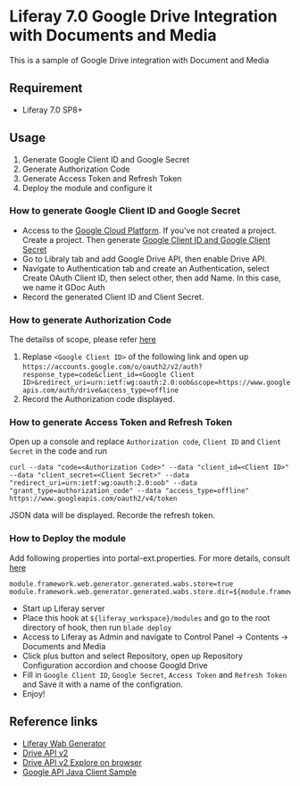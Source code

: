 # Liferay 7.0 Google Drive Integration with Documents and Media
This is a sample of Google Drive integration with Document and Media

## Requirement
* Liferay 7.0 SP8+

## Usage
1. Generate Google Client ID and Google Secret
2. Generate Authorization Code
3. Generate Access Token and Refresh Token
4. Deploy the module and configure it

### How to generate Google Client ID and Google Secret
* Access to the [Google Cloud Platform](https://console.cloud.google.com/home/dashboard). If you've not created a project. Create a project. Then generate [Google Client ID and Google Client Secret](https://developers.google.com/fit/android/get-api-key#request_an_oauth_20_client_id_in_the_console_name)
* Go to Libraly tab and add Google Drive API, then enable Drive API.
* Navigate to Authentication tab and create an Authentication, select Create OAuth Client ID, then select other, then add Name. In this case, we name it GDoc Auth
* Record the generated Client ID and Client Secret.

### How to generate Authorization Code
The detailss of scope, please refer [here](https://developers.google.com/drive/api/v2/about-auth)
1. Replase ```<Google Client ID>``` of the following link and open up ```https://accounts.google.com/o/oauth2/v2/auth?response_type=code&client_id=<Google Client ID>&redirect_uri=urn:ietf:wg:oauth:2.0:oob&scope=https://www.googleapis.com/auth/drive&access_type=offline```
2. Record the Authorization code displayed.

### How to generate Access Token and Refresh Token
Open up a console and replace ```Authorization code```, ```Client ID``` and ```Client Secret``` in the code and run 
```
curl --data "code=<Authorization Code>" --data "client_id=<Client ID>" --data "client_secret=<Client Secret>" --data "redirect_uri=urn:ietf:wg:oauth:2.0:oob" --data "grant_type=authorization_code" --data "access_type=offline" https://www.googleapis.com/oauth2/v4/token
```
JSON data will be displayed. Recorde the refresh token.

### How to Deploy the module
Add following properties into portal-ext.properties. For more details, consult [here](https://dev.liferay.com/ja/develop/tutorials/-/knowledge_base/7-0/using-the-wab-generator)
```
module.framework.web.generator.generated.wabs.store=true
module.framework.web.generator.generated.wabs.store.dir=${module.framework.base.dir}/wabs
```

* Start up Liferay server
* Place this hook at ```${liferay_workspace}/modules``` and go to the root directory of hook, then run ```blade deploy```
* Access to Liferay as Admin and navigate to Control Panel -> Contents -> Documents and Media
* Click plus button and select Repository, open up Repository Configuration accordion and choose Googld Drive
* Fill in ```Google Client ID```, ```Google Secret```, ```Access Token``` and ```Refresh Token``` and Save it with a name of the configration.
* Enjoy! 

## Reference links
* [Liferay Wab Generator](https://dev.liferay.com/ja/develop/tutorials/-/knowledge_base/7-0/using-the-wab-generator)
* [Drive API v2](https://developers.google.com/api-client-library/java/apis/drive/v2)
* [Drive API v2 Explore on browser](https://developers.google.com/apis-explorer/#p/drive/v2/)
* [Google API Java Client Sample](https://github.com/google/google-api-java-client-samples/tree/master/drive-cmdline-sample)